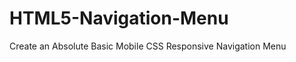 HTML5-Navigation-Menu
=====================

Create an Absolute Basic Mobile CSS Responsive Navigation Menu
